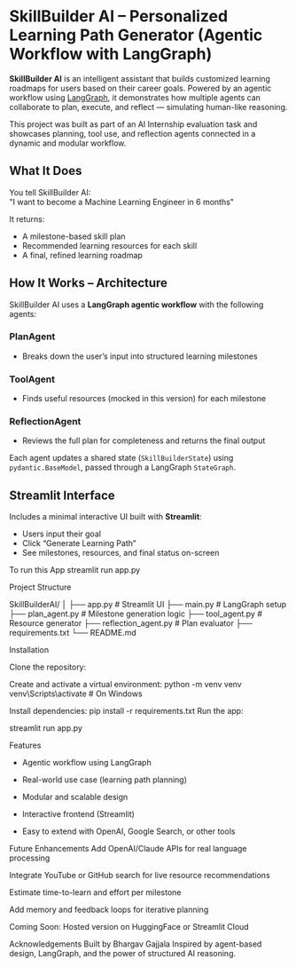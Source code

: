 # SkillBuilder AI – Personalized Learning Path Generator (Agentic Workflow with LangGraph)

**SkillBuilder AI** is an intelligent assistant that builds customized learning roadmaps for users based on their career goals. Powered by an agentic workflow using [LangGraph](https://docs.langgraph.dev/), it demonstrates how multiple agents can collaborate to plan, execute, and reflect — simulating human-like reasoning.

This project was built as part of an AI Internship evaluation task and showcases planning, tool use, and reflection agents connected in a dynamic and modular workflow.

##  What It Does

You tell SkillBuilder AI:  
 "I want to become a Machine Learning Engineer in 6 months"

It returns:
- A milestone-based skill plan
- Recommended learning resources for each skill
- A final, refined learning roadmap



## How It Works – Architecture

SkillBuilder AI uses a **LangGraph agentic workflow** with the following agents:

### PlanAgent
- Breaks down the user’s input into structured learning milestones

###  ToolAgent
- Finds useful resources (mocked in this version) for each milestone

###  ReflectionAgent
- Reviews the full plan for completeness and returns the final output

Each agent updates a shared state (`SkillBuilderState`) using `pydantic.BaseModel`, passed through a LangGraph `StateGraph`.


##  Streamlit Interface

Includes a minimal interactive UI built with **Streamlit**:

- Users input their goal
- Click “Generate Learning Path”
- See milestones, resources, and final status on-screen

To run this App
streamlit run app.py

Project Structure

SkillBuilderAI/
│
├── app.py                               # Streamlit UI
├── main.py                              # LangGraph setup
├── plan_agent.py                        # Milestone generation logic
├── tool_agent.py                        # Resource generator
├── reflection_agent.py                  # Plan evaluator
├── requirements.txt
└── README.md

Installation

Clone the repository:

Create and activate a virtual environment:
python -m venv venv
venv\Scripts\activate  # On Windows

Install dependencies:
pip install -r requirements.txt
Run the app:

streamlit run app.py

 Features
- Agentic workflow using LangGraph

- Real-world use case (learning path planning)

- Modular and scalable design

- Interactive frontend (Streamlit)

- Easy to extend with OpenAI, Google Search, or other tools

 Future Enhancements
 Add OpenAI/Claude APIs for real language processing

 Integrate YouTube or GitHub search for live resource recommendations

 Estimate time-to-learn and effort per milestone

 Add memory and feedback loops for iterative planning

Coming Soon: Hosted version on HuggingFace or Streamlit Cloud

Acknowledgements
Built by Bhargav Gajjala
Inspired by agent-based design, LangGraph, and the power of structured AI reasoning.

